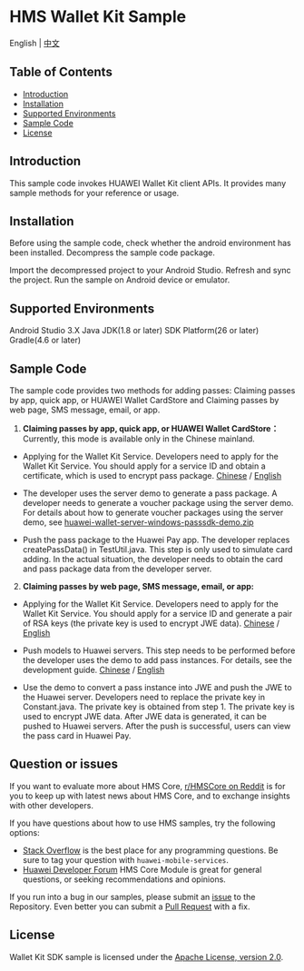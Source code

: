 # HMS Wallet Kit Sample

English | [中文](README_ZH.md)

## Table of Contents

 * [Introduction](#introduction)
 * [Installation](#installation)
 * [Supported Environments](#supported-environments)
 * [Sample Code](#sample-code)
 * [License](#license)


## Introduction
This sample code invokes HUAWEI Wallet Kit client APIs. It provides many sample methods for your reference or usage.

## Installation
Before using the sample code, check whether the android environment has been installed.
Decompress the sample code package.
    
Import the decompressed project to your Android Studio.
Refresh and sync the project.
Run the sample on Android device or emulator.
    
## Supported Environments
Android Studio 3.X
Java JDK(1.8 or later)
SDK Platform(26 or later)
Gradle(4.6 or later)
	
## Sample Code
The sample code provides two methods for adding passes: Claiming passes by app, quick app, or HUAWEI Wallet CardStore and Claiming passes by web page, SMS message, email, or app.

1. **Claiming passes by app, quick app, or HUAWEI Wallet CardStore：**
Currently, this mode is available only in the Chinese mainland.

- Applying for the Wallet Kit Service.
Developers need to apply for the Wallet Kit Service. You should apply for a service ID and obtain a certificate, which is used to encrypt pass package.
[Chinese](https://developer.huawei.com/consumer/cn/doc/development/HMSCore-Guides-V5/guide-agc-overview-0000001050158420-V5) / [English](https://developer.huawei.com/consumer/en/doc/development/HMSCore-Guides-V5/guide-agc-overview-0000001050158420-V5)

- The developer uses the server demo to generate a pass package.
A developer needs to generate a voucher package using the server demo.
For details about how to generate voucher packages using the server demo, see [huawei-wallet-server-windows-passsdk-demo.zip](https://developer.huawei.com/consumer/cn/doc/development/HMSCore-Examples-V5/java-sample-code-0000001050157448-V5)

- Push the pass package to the Huawei Pay app.
The developer replaces createPassData() in TestUtil.java. This step is only used to simulate card adding. In the actual situation, the developer needs to obtain the card and pass package data from the developer server.

2. **Claiming passes by web page, SMS message, email, or app:**
- Applying for the Wallet Kit Service.
Developers need to apply for the Wallet Kit Service. You should apply for a service ID and generate a pair of RSA keys (the private key is used to encrypt JWE data).
[Chinese](https://developer.huawei.com/consumer/cn/doc/development/HMSCore-Guides-V5/guide-agc-overview-0000001050158420-V5) / [English](https://developer.huawei.com/consumer/en/doc/development/HMSCore-Guides-V5/guide-agc-overview-0000001050158420-V5)

- Push models to Huawei servers.
This step needs to be performed before the developer uses the demo to add pass instances. For details, see the development guide.
[Chinese](https://developer.huawei.com/consumer/cn/doc/development/HMSCore-Guides-V5/guide-webpage-0000001050042334-V5#ZH-CN_TOPIC_0000001050159047__section179891059101817) / [English](https://developer.huawei.com/consumer/en/doc/development/HMSCore-Guides-V5/guide-webpage-0000001050042334-V5#ZH-CN_TOPIC_0000001050159047__section179891059101817)

- Use the demo to convert a pass instance into JWE and push the JWE to the Huawei server.
Developers need to replace the private key in Constant.java. The private key is obtained from step 1. The private key is used to encrypt JWE data. After JWE data is generated, it can be pushed to Huawei servers. After the push is successful, users can view the pass card in Huawei Pay.

## Question or issues
If you want to evaluate more about HMS Core,
[r/HMSCore on Reddit](https://www.reddit.com/r/HuaweiDevelopers/) is for you to keep up with latest news about HMS Core, and to exchange insights with other developers.

If you have questions about how to use HMS samples, try the following options:
- [Stack Overflow](https://stackoverflow.com/questions/tagged/huawei-mobile-services) is the best place for any programming questions. Be sure to tag your question with 
`huawei-mobile-services`.
- [Huawei Developer Forum](https://forums.developer.huawei.com/forumPortal/en/home?fid=0101187876626530001) HMS Core Module is great for general questions, or seeking recommendations and opinions.

If you run into a bug in our samples, please submit an [issue](https://github.com/HMS-Core/hms-scan-demo/issues) to the Repository. Even better you can submit a [Pull Request](https://github.com/HMS-Core/hms-scan-demo/pulls) with a fix.

##  License
Wallet Kit SDK sample is licensed under the [Apache License, version 2.0](http://www.apache.org/licenses/LICENSE-2.0).
